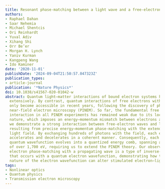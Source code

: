 ```yaml
---
title: Resonant phase-matching between a light wave and a free-electron wavefunction
authors:
- Raphael Dahan
- Saar Nehemia
- Michael Shentcis
- Ori Reinhardt
- Yuval Adiv
- Xihang Shi
- Orr Be’er
- Morgan H. Lynch
- Yaniv Kurman
- Kangpeng Wang
- Ido Kaminer
date: '2020-11-01'
publishDate: '2024-09-04T21:50:57.047323Z'
publication_types:
- article-journal
publication: '*Nature Physics*'
doi: 10.1038/s41567-020-01042-w
abstract: Quantum light–matter interactions of bound electron systems have been studied
  extensively. By contrast, quantum interactions of free electrons with light have
  only become accessible in recent years, following the discovery of photon-induced
  near-field electron microscopy (PINEM). So far, the fundamental free electron–light
  interaction in all PINEM experiments has remained weak due to its localized near-field
  nature, which imposes an energy–momentum mismatch between electrons and light. Here,
  we demonstrate a strong interaction between free-electron waves and light waves,
  resulting from precise energy–momentum phase-matching with the extended propagating
  light field. By exchanging hundreds of photons with the field, each electron simultaneously
  accelerates and decelerates in a coherent manner. Consequently, each electron’s
  quantum wavefunction evolves into a quantized energy comb, spanning a bandwidth
  of over 1,700 eV, requiring us to extend the PINEM theory. Our observation of coherent
  electron phase-matching with a propagating wave is a type of inverse-Cherenkov interaction
  that occurs with a quantum electron wavefunction, demonstrating how the extended
  nature of the electron wavefunction can alter stimulated electron–light interactions.
tags:
- Nonlinear optics
- Quantum physics
- Transmission electron microscopy
---
```

